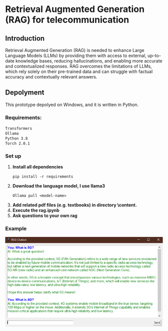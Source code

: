 # Retrieval Augmented Generation (RAG) for telecommunication

## Introduction

Retrieval Augmented Generation (RAG) is needed to enhance Large Language Models (LLMs) by providing them with access to external, up-to-date knowledge bases, reducing hallucinations, and enabling more accurate and contextualized responses. RAG overcomes the limitations of LLMs, which rely solely on their pre-trained data and can struggle with factual accuracy and contextually relevant answers.

## Depolyment

This prototype depolyed on Windows, and it is written in Python.

### Requirements:

    Transformers
    Ollama
    Python 3.8
    Torch 2.0.1

### Set up

1. **Install all dependencies**
   ```
   pip install -r requirements
   ```
2. **Download the language model, I use llama3**
   ```
   Ollama pull <model-name>
   ```
3. **Add related pdf files (e.g. textbooks) in directory \content.**
4. **Execute the rag.ipynb**
5. **Ask questions to your own rag**

### Example
![screenshot](example1.png)
